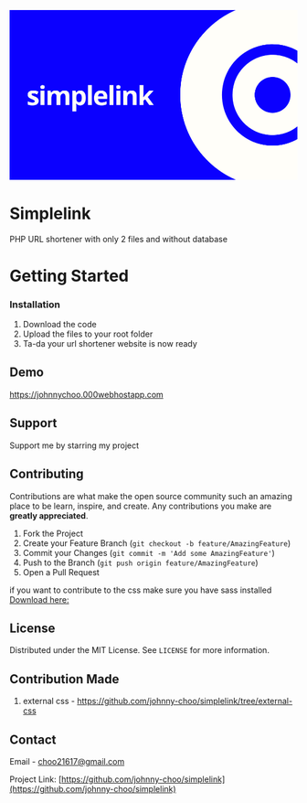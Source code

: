 <!-- simplelink -->
![simplelink](simplelink.png)

# Simplelink
PHP URL shortener with only 2 files and without database

<!-- GETTING STARTED -->
# Getting Started

### Installation

1. Download the code
2. Upload the files to your root folder
3. Ta-da your url shortener website is now ready



<!-- DEMO -->
## Demo

https://johnnychoo.000webhostapp.com

<!-- SUPPORT -->
## Support
Support me by starring my project


<!-- CONTRIBUTING -->
## Contributing

Contributions are what make the open source community such an amazing place to be learn, inspire, and create. Any contributions you make are **greatly appreciated**.


1. Fork the Project
2. Create your Feature Branch (`git checkout -b feature/AmazingFeature`)
3. Commit your Changes (`git commit -m 'Add some AmazingFeature'`)
4. Push to the Branch (`git push origin feature/AmazingFeature`)
5. Open a Pull Request

if you want to contribute to the css make sure you have sass installed <a href="https://sass-lang.com/guide">Download here:</a>
<!-- LICENSE -->
## License

Distributed under the MIT License. See `LICENSE` for more information.

<!-- CONTRIBUTION -->
## Contribution Made

1. external css - https://github.com/johnny-choo/simplelink/tree/external-css

<!-- CONTACT -->
## Contact

Email - choo21617@gmail.com

Project Link: [https://github.com/johnny-choo/simplelink](https://github.com/johnny-choo/simplelink)
